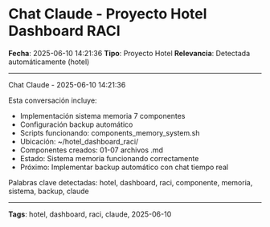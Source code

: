 # Chat Claude - Proyecto Hotel Dashboard RACI
**Fecha**: 2025-06-10 14:21:36
**Tipo**: Proyecto Hotel
**Relevancia**: Detectada automáticamente (hotel)

---

Chat Claude - 2025-06-10 14:21:36

Esta conversación incluye:
- Implementación sistema memoria 7 componentes
- Configuración backup automático
- Scripts funcionando: components_memory_system.sh
- Ubicación: ~/hotel_dashboard_raci/
- Componentes creados: 01-07 archivos .md
- Estado: Sistema memoria funcionando correctamente
- Próximo: Implementar backup automático con chat tiempo real

Palabras clave detectadas: hotel, dashboard, raci, componente, memoria, sistema, backup, claude

---

**Tags**: hotel, dashboard, raci, claude, 2025-06-10
